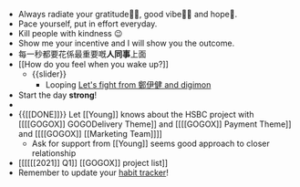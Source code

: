 - Always radiate your gratitude🙏🏻, good vibe👍🏻 and hope🌅.
- Pace yourself, put in effort everyday.
- Kill people with kindness 😉
- Show me your incentive and I will show you the outcome.
- 每一秒都要花係最重要嘅**人同事**上面
- [[How do you feel when you wake up?]]
    - {{slider}}
        - Looping  [Let's fight from 鄭伊健 and digimon](https://www.youtube.com/watch?v=2zx-wdO0L20)
- Start the day **strong**!
- 
- {{[[DONE]]}}  Let [[Young]] knows about the HSBC project with [[[[GOGOX]] GOGODelivery Theme]] and [[[[GOGOX]] Payment Theme]] and [[[[GOGOX]] [[Marketing Team]]]]
    - Ask for support from [[Young]] seems good approach to closer relationship
- [[[[[[2021]] Q1]] [[GOGOX]] project list]]
- Remember to update your [habit tracker](https://docs.google.com/spreadsheets/d/1rVOW_AvAsjRBhm2VjXzHcHkOJ14dviBUIPj3M5xvICs/edit#gid=1376149734)!
